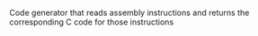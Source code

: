 Code generator that reads assembly instructions and returns the corresponding C code for those instructions
